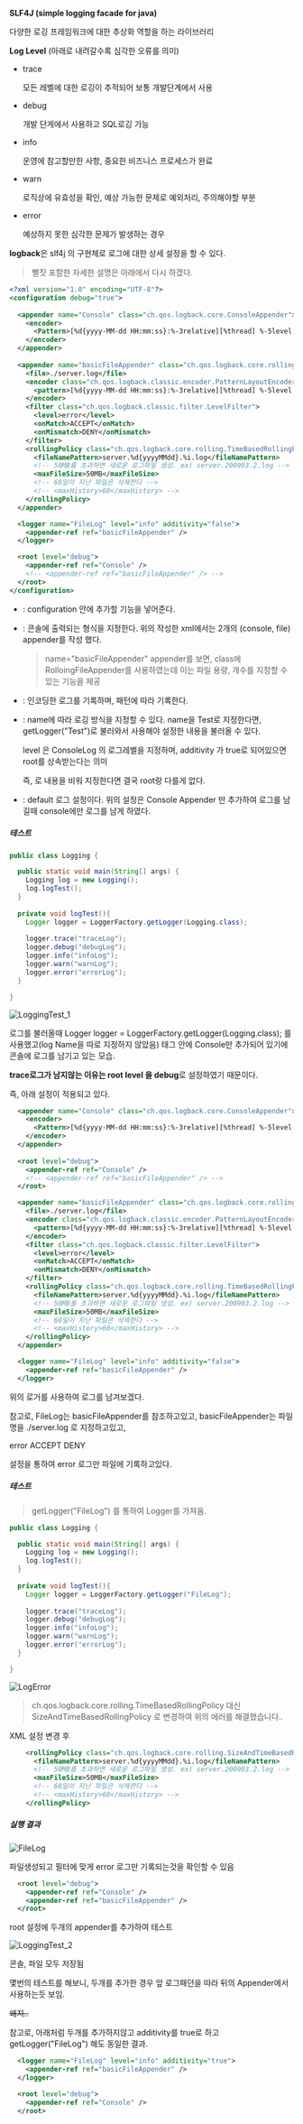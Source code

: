 **SLF4J (simple logging facade for java)**

다양한 로깅 프레임워크에 대한 추상화 역할을 하는 라이브러리



**Log Level** (아래로 내려갈수록 심각한 오류를 의미)

* trace

  모든 레벨에 대한 로깅이 추적되어 보통 개발단계에서 사용

* debug

  개발 단게에서 사용하고 SQL로깅 가능

* info

  운영에 참고할만한 사항, 중요한 비즈니스 프로세스가 완료

* warn

  로직상에 유효성을 확인, 예상 가능한 문제로 예외처리, 주의해야할 부분

* error

  예상하지 못한 심각한 문제가 발생하는 경우



 **logback**은 slf4j 의 구현체로 로그에 대한 상세 설정을 할 수 있다.

> 뻘짓 포함한 자세한 설명은 아래에서 다시 하겠다.

```xml
<?xml version="1.0" encoding="UTF-8"?>
<configuration debug="true">
    
  <appender name="Console" class="ch.qos.logback.core.ConsoleAppender">
    <encoder>
      <Pattern>[%d{yyyy-MM-dd HH:mm:ss}:%-3relative][%thread] %-5level %M %logger{35} - %msg%n</Pattern>
    </encoder>
  </appender>
    
  <appender name="basicFileAppender" class="ch.qos.logback.core.rolling.RollingFileAppender">
    <file>./server.log</file>
    <encoder class="ch.qos.logback.classic.encoder.PatternLayoutEncoder">
      <pattern>[%d{yyyy-MM-dd HH:mm:ss}:%-3relative][%thread] %-5level %M %logger{35} - %msg%n</pattern>
    </encoder>
    <filter class="ch.qos.logback.classic.filter.LevelFilter">
      <level>error</level>
      <onMatch>ACCEPT</onMatch>
      <onMismatch>DENY</onMismatch>
    </filter>
    <rollingPolicy class="ch.qos.logback.core.rolling.TimeBasedRollingPolicy">
      <fileNamePattern>server.%d{yyyyMMdd}.%i.log</fileNamePattern>
      <!-- 50MB를 초과하면 새로운 로그파일 생성. ex) server.200903.2.log -->
      <maxFileSize>50MB</maxFileSize>
      <!-- 60일이 지난 파일은 삭제한다 -->
      <!-- <maxHistory>60</maxHistory> -->
    </rollingPolicy>
  </appender>

  <logger name="FileLog" level="info" additivity="false">
    <appender-ref ref="basicFileAppender" />
  </logger>

  <root level="debug">
    <appender-ref ref="Console" />
    <!-- <appender-ref ref="basicFileAppender" /> -->
  </root>
</configuration>

```



* <configuration> : configuration 안에 추가할 기능을 넣어준다.

* <appender> : 콘솔에 출력되는 형식을 지정한다. 위의 작성한 xml에서는 2개의 (console, file) appender를 작성 했다.

  > name="basicFileAppender" appender를 보면, class에 RolloingFileAppender를 사용하였는데 이는 파일 용량, 개수를 지정할 수 있는 기능을 제공

* <encoder> : 인코딩한 로그를 기록하며, <pattern> 패턴에 따라 기록한다.



* <logger> : name에 따라 로깅 방식을 지정할 수 있다. name을 Test로 지정한다면, getLogger("Test")로 불러와서 사용해야 설정한 내용을 불러올 수 있다.

  level 은 ConsoleLog 의 로그레벨을 지정하며, additivity 가 true로 되어있으면 root를 상속받는다는 의미

  즉,  <logger name="FileLog" level="info" additivity="true">  </logger> 로 내용을 비워 지정한다면 결국 root랑 다를게 없다.

* <root> : default 로그 설정이다. 위의 설정은 Console Appender 만 추가하여 로그를 남길때 console에만 로그를 남게 하였다.



##### 테스트

```java
public class Logging {

  public static void main(String[] args) {
    Logging log = new Logging();
    log.logTest();
  }
  
  private void logTest(){
    Logger logger = LoggerFactory.getLogger(Logging.class);
    
    logger.trace("traceLog");
    logger.debug("debugLog");
    logger.info("infoLog");
    logger.warn("warnLog");
    logger.error("errorLog");
  }

}
```



![LoggingTest_1](..\image\2022-02-06\LoggingTest_1.PNG)



로그를 불러올때 Logger logger = LoggerFactory.getLogger(Logging.class); 를 사용했고(log Name을 따로 지정하지 않았음) <root> 태그 안에 Console만 추가되어 있기에 콘솔에 로그를 남기고 있는 모습.

**trace로그가 남지않는 이유는 root level 을 debug**로 설정하였기 때문이다.

즉,  아래 설정이 적용되고 있다.

```xml
  <appender name="Console" class="ch.qos.logback.core.ConsoleAppender">
    <encoder>
      <Pattern>[%d{yyyy-MM-dd HH:mm:ss}:%-3relative][%thread] %-5level %M %logger{35} - %msg%n</Pattern>
    </encoder>
  </appender>
  
  <root level="debug">
    <appender-ref ref="Console" />
    <!-- <appender-ref ref="basicFileAppender" /> -->
  </root>
```



```xml
  <appender name="basicFileAppender" class="ch.qos.logback.core.rolling.RollingFileAppender">
    <file>./server.log</file>
    <encoder class="ch.qos.logback.classic.encoder.PatternLayoutEncoder">
      <pattern>[%d{yyyy-MM-dd HH:mm:ss}:%-3relative][%thread] %-5level %M %logger{35} - %msg%n</pattern>
    </encoder>
    <filter class="ch.qos.logback.classic.filter.LevelFilter">
      <level>error</level>
      <onMatch>ACCEPT</onMatch>
      <onMismatch>DENY</onMismatch>
    </filter>
    <rollingPolicy class="ch.qos.logback.core.rolling.TimeBasedRollingPolicy">
      <fileNamePattern>server.%d{yyyyMMdd}.%i.log</fileNamePattern>
      <!-- 50MB를 초과하면 새로운 로그파일 생성. ex) server.200903.2.log -->
      <maxFileSize>50MB</maxFileSize>
      <!-- 60일이 지난 파일은 삭제한다 -->
      <!-- <maxHistory>60</maxHistory> -->
    </rollingPolicy>
  </appender>

  <logger name="FileLog" level="info" additivity="false">
    <appender-ref ref="basicFileAppender" />
  </logger>
```

위의 로거를 사용하여 로그를 남겨보겠다.



참고로, FileLog는 basicFileAppender를 참조하고있고, basicFileAppender는 파일명을 <file>./server.log</file> 로 지정하고있고,

<filter class="ch.qos.logback.classic.filter.LevelFilter">
      <level>error</level>
      <onMatch>ACCEPT</onMatch>
      <onMismatch>DENY</onMismatch>
 </filter>

설정을 통하여 error 로그만 파일에 기록하고있다.



##### 테스트

> getLogger("FileLog") 를 통하여 Logger를 가져옴.

````java
public class Logging {

  public static void main(String[] args) {
    Logging log = new Logging();
    log.logTest();
  }
  
  private void logTest(){
    Logger logger = LoggerFactory.getLogger("FileLog");
    
    logger.trace("traceLog");
    logger.debug("debugLog");
    logger.info("infoLog");
    logger.warn("warnLog");
    logger.error("errorLog");
  }

}
````



![LogError](..\image\2022-02-06\LogError.PNG)



>  ch.qos.logback.core.rolling.TimeBasedRollingPolicy 대신 SizeAndTimeBasedRollingPolicy 로 변경하여 위의 에러를 해결했습니다..



XML 설정 변경 후

```xml
    <rollingPolicy class="ch.qos.logback.core.rolling.SizeAndTimeBasedRollingPolicy">
      <fileNamePattern>server.%d{yyyyMMdd}.%i.log</fileNamePattern>
      <!-- 50MB를 초과하면 새로운 로그파일 생성. ex) server.200903.2.log -->
      <maxFileSize>50MB</maxFileSize>
      <!-- 60일이 지난 파일은 삭제한다 -->
      <!-- <maxHistory>60</maxHistory> -->
    </rollingPolicy>
```



##### 실행 결과

![FileLog](..\image\2022-02-06\FileLog.PNG)



파일생성되고 필터에 맞게 error 로그만 기록되는것을 확인할 수 있음



```xml
  <root level="debug">
    <appender-ref ref="Console" />
    <appender-ref ref="basicFileAppender" />
  </root>
```



root 설정에 두개의 appender를 추가하여 테스트

![LoggingTest_2](..\image\2022-02-06\LoggingTest_2.PNG)

콘솔, 파일 모두 저장됨

몇번의 테스트를 해보니, 두개를 추가한 경우 앞 로그패던을 따라 뒤의 Appender에서 사용하는듯 보임.

~~왜지..~~



참고로, 아래처럼 두개를 추가하지않고 additivity를 true로 하고 getLogger("FileLog") 해도 동일한 결과.

```xml
  <logger name="FileLog" level="info" additivity="true">
    <appender-ref ref="basicFileAppender" />
  </logger>

  <root level="debug">
    <appender-ref ref="Console" />
  </root>
```

